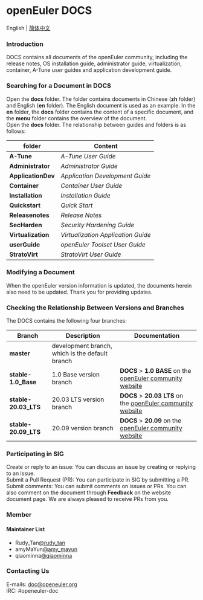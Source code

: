 # openEuler DOCS

English | [简体中文](./README.md)

### Introduction

DOCS contains all documents of the openEuler community, including the release notes, OS installation guide, administrator guide, virtualization, container, A-Tune user guides and application development guide.

### Searching for a Document in DOCS

Open the **docs** folder. The folder contains documents in Chinese (**zh** folder) and English (**en** folder). The English document is used as an example. In the **en** folder, the **docs** folder contains the content of a specific document, and the **menu** folder contains the overview of the document.   
Open the **docs** folder. The relationship between guides and folders is as follows:  

| folder | Content |
|-----|-----|
| **A-Tune** | *A-Tune User Guide* |
| **Administrator** | *Administrator Guide* |
| **ApplicationDev** | *Application Development Guide* |
| **Container** | *Container User Guide* |
| **Installation** | *Installation Guide* |
| **Quickstart** | *Quick Start*
| **Releasenotes** | *Release Notes*
| **SecHarden** | *Security Hardening Guide* |
| **Virtualization** | *Virtualization Application Guide* |
| **userGuide** | *openEuler Toolset User Guide* |
| **StratoVirt** | *StratoVirt User Guide* |


### Modifying a Document

When the openEuler version information is updated, the documents herein also need to be updated. Thank you for providing updates.

### Checking the Relationship Between Versions and Branches
The DOCS contains the following four branches:

| Branch | Description | Documentation |
|--------|-------------|---------------|
| **master** | development branch, which is the default branch ||
| **stable-1.0\_Base** | 1.0 Base version branch |  **DOCS** > **1.0 BASE** on the [openEuler community website](https://openeuler.org/) |
| **stable-20.03\_LTS** | 20.03 LTS version branch | **DOCS** > **20.03 LTS** on the [openEuler community website](https://openeuler.org/) |
| **stable-20.09\_LTS** | 20.09 version branch | **DOCS** > **20.09** on the [openEuler community website](https://openeuler.org/) |

### Participating in SIG
Create or reply to an issue: You can discuss an issue by creating or replying to an issue.  
Submit a Pull Request (PR): You can participate in SIG by submitting a PR.  
Submit comments: You can submit comments on issues or PRs. You can also comment on the document through **Feedback** on the website document page.
We are always pleased to receive PRs from you.

### Member
#### Maintainer List
- Rudy_Tan[@rudy_tan](https://gitee.com/rudy_tan)
- amyMaYun[@amy_mayun](https://gitee.com/amy_mayun)
- qiaominna[@qiaominna](https://gitee.com/qiaominna)


###  Contacting Us
E-mails: doc@openeuler.org  
IRC: #openeuler-doc 